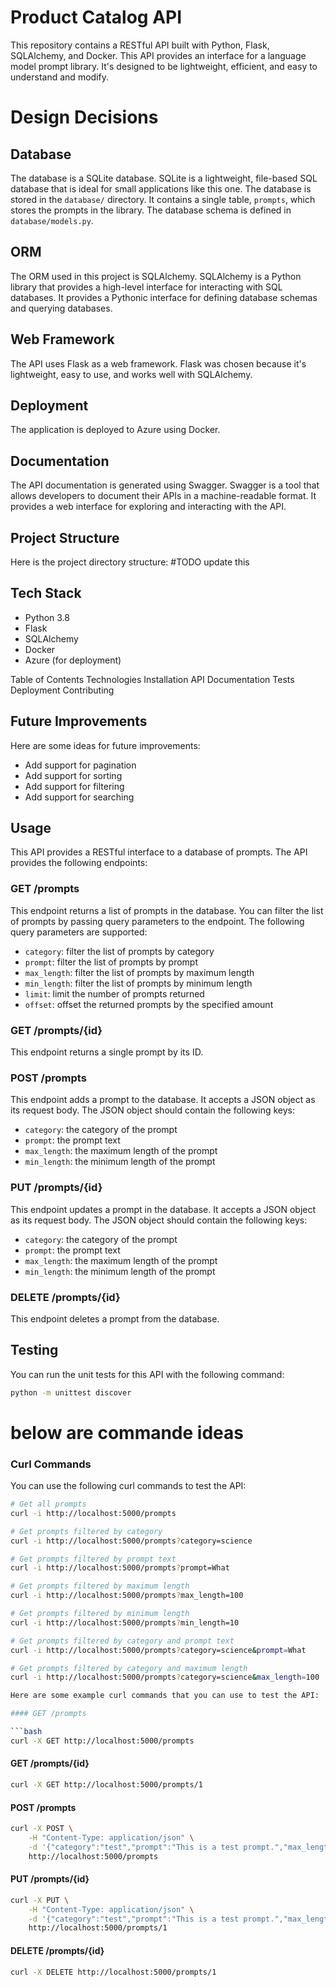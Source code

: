 # Product Catalog API

This repository contains a RESTful API built with Python, Flask, SQLAlchemy, and Docker. This API provides an interface for a language model prompt library. It's designed to be lightweight, efficient, and easy to understand and modify.

# Design Decisions
## Database

The database is a SQLite database. SQLite is a lightweight, file-based SQL database that is ideal for small applications like this one. The database is stored in the `database/` directory. It contains a single table, `prompts`, which stores the prompts in the library. The database schema is defined in `database/models.py`.

## ORM

The ORM used in this project is SQLAlchemy. SQLAlchemy is a Python library that provides a high-level interface for interacting with SQL databases. It provides a Pythonic interface for defining database schemas and querying databases.

## Web Framework

The API uses Flask as a web framework. Flask was chosen because it's lightweight, easy to use, and works well with SQLAlchemy.


## Deployment

The application is deployed to Azure using Docker.

## Documentation

The API documentation is generated using Swagger. Swagger is a tool that allows developers to document their APIs in a machine-readable format. It provides a web interface for exploring and interacting with the API.


## Project Structure

Here is the project directory structure:
#TODO update this

## Tech Stack

* Python 3.8
* Flask
* SQLAlchemy
* Docker
* Azure (for deployment)



Table of Contents
Technologies
Installation
API Documentation
Tests
Deployment
Contributing


## Future Improvements

Here are some ideas for future improvements:

* Add support for pagination
* Add support for sorting
* Add support for filtering
* Add support for searching





## Usage

This API provides a RESTful interface to a database of prompts. The API provides the following endpoints:

### GET /prompts

This endpoint returns a list of prompts in the database. You can filter the list of prompts by passing query parameters to the endpoint. The following query parameters are supported:

* `category`: filter the list of prompts by category
* `prompt`: filter the list of prompts by prompt
* `max_length`: filter the list of prompts by maximum length
* `min_length`: filter the list of prompts by minimum length
* `limit`: limit the number of prompts returned
* `offset`: offset the returned prompts by the specified amount

### GET /prompts/{id}

This endpoint returns a single prompt by its ID.

### POST /prompts

This endpoint adds a prompt to the database. It accepts a JSON object as its request body. The JSON object should contain the following keys:

* `category`: the category of the prompt
* `prompt`: the prompt text
* `max_length`: the maximum length of the prompt
* `min_length`: the minimum length of the prompt

### PUT /prompts/{id}

This endpoint updates a prompt in the database. It accepts a JSON object as its request body. The JSON object should contain the following keys:

* `category`: the category of the prompt
* `prompt`: the prompt text
* `max_length`: the maximum length of the prompt
* `min_length`: the minimum length of the prompt

### DELETE /prompts/{id}

This endpoint deletes a prompt from the database.

## Testing

You can run the unit tests for this API with the following command:

```bash
python -m unittest discover
```
# below are commande ideas
### Curl Commands
You can use the following curl commands to test the API:

```bash
# Get all prompts
curl -i http://localhost:5000/prompts

# Get prompts filtered by category
curl -i http://localhost:5000/prompts?category=science

# Get prompts filtered by prompt text
curl -i http://localhost:5000/prompts?prompt=What

# Get prompts filtered by maximum length
curl -i http://localhost:5000/prompts?max_length=100

# Get prompts filtered by minimum length
curl -i http://localhost:5000/prompts?min_length=10

# Get prompts filtered by category and prompt text
curl -i http://localhost:5000/prompts?category=science&prompt=What

# Get prompts filtered by category and maximum length
curl -i http://localhost:5000/prompts?category=science&max_length=100

Here are some example curl commands that you can use to test the API:

#### GET /prompts

```bash
curl -X GET http://localhost:5000/prompts
```

#### GET /prompts/{id}

```bash
curl -X GET http://localhost:5000/prompts/1
```

#### POST /prompts

```bash
curl -X POST \
    -H "Content-Type: application/json" \
    -d '{"category":"test","prompt":"This is a test prompt.","max_length":50,"min_length":10}' \
    http://localhost:5000/prompts
```

#### PUT /prompts/{id}

```bash
curl -X PUT \
    -H "Content-Type: application/json" \
    -d '{"category":"test","prompt":"This is a test prompt.","max_length":50,"min_length":10}' \
    http://localhost:5000/prompts/1
```

#### DELETE /prompts/{id}

```bash
curl -X DELETE http://localhost:5000/prompts/1
```